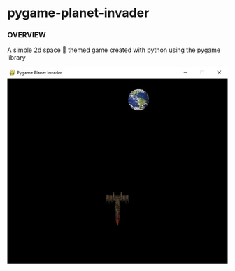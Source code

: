 # pygame-planet-invader
### OVERVIEW
A simple 2d space 🌌 themed game created with python using the pygame library



![Image](assets/screenshot.jpg)